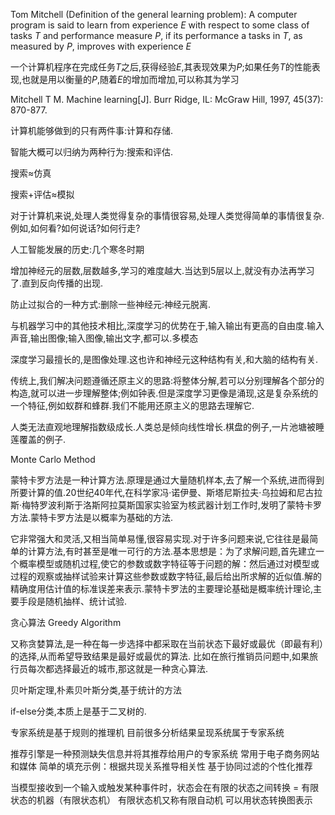 Tom Mitchell (Definition of the general learning problem):
A computer program is said to learn from experience $E$ with respect to some class of tasks $T$ and performance measure $P$, if its performance a tasks in $T$, as measured by $P$, improves with experience $E$

一个计算机程序在完成任务$T$之后,获得经验$E$,其表现效果为$P$;如果任务$T$的性能表现,也就是用以衡量的$P$,随着$E$的增加而增加,可以称其为学习

Mitchell T M. Machine learning[J]. Burr Ridge, IL: McGraw Hill, 1997, 45(37): 870-877.

计算机能够做到的只有两件事:计算和存储.

智能大概可以归纳为两种行为:搜索和评估.

搜索≈仿真

搜索+评估≈模拟

对于计算机来说,处理人类觉得复杂的事情很容易,处理人类觉得简单的事情很复杂.例如,如何看?如何说话?如何行走?

人工智能发展的历史:几个寒冬时期

增加神经元的层数,层数越多,学习的难度越大.当达到5层以上,就没有办法再学习了.直到反向传播的出现.

防止过拟合的一种方式:删除一些神经元:神经元脱离.

与机器学习中的其他技术相比,深度学习的优势在于,输入输出有更高的自由度.输入声音,输出图像;输入图像,输出文字,都可以.多模态

深度学习最擅长的,是图像处理.这也许和神经元这种结构有关,和大脑的结构有关.

传统上,我们解决问题遵循还原主义的思路:将整体分解,若可以分别理解各个部分的构造,就可以进一步理解整体;例如钟表.但是深度学习更像是涌现,这是复杂系统的一个特征,例如蚁群和蜂群.我们不能用还原主义的思路去理解它.

人类无法直观地理解指数级成长.人类总是倾向线性增长.棋盘的例子,一片池塘被睡莲覆盖的例子.

Monte Carlo Method

蒙特卡罗方法是一种计算方法.原理是通过大量随机样本,去了解一个系统,进而得到所要计算的值.20世纪40年代,在科学家冯·诺伊曼、斯塔尼斯拉夫·乌拉姆和尼古拉斯·梅特罗波利斯于洛斯阿拉莫斯国家实验室为核武器计划工作时,发明了蒙特卡罗方法.蒙特卡罗方法是以概率为基础的方法.

它非常强大和灵活,又相当简单易懂,很容易实现.对于许多问题来说,它往往是最简单的计算方法,有时甚至是唯一可行的方法.基本思想是：为了求解问题,首先建立一个概率模型或随机过程,使它的参数或数字特征等于问题的解：然后通过对模型或过程的观察或抽样试验来计算这些参数或数字特征,最后给出所求解的近似值.解的精确度用估计值的标准误差来表示.蒙特卡罗法的主要理论基础是概率统计理论,主要手段是随机抽样、统计试验.

贪心算法 Greedy Algorithm

又称贪婪算法,是一种在每一步选择中都采取在当前状态下最好或最优（即最有利）的选择,从而希望导致结果是最好或最优的算法. 比如在旅行推销员问题中,如果旅行员每次都选择最近的城市,那这就是一种贪心算法.

贝叶斯定理,朴素贝叶斯分类,基于统计的方法

if-else分类,本质上是基于二叉树的.

专家系统是基于规则的推理机
目前很多分析结果呈现系统属于专家系统

推荐引擎是一种预测缺失信息并将其推荐给用户的专家系统
常用于电子商务网站和媒体
简单的填充示例：根据共现关系推导相关性
基于协同过滤的个性化推荐

当模型接收到一个输入或触发某种事件时，状态会在有限的状态之间转换 = 有限状态的机器（有限状态机）
有限状态机又称有限自动机
可以用状态转换图表示

